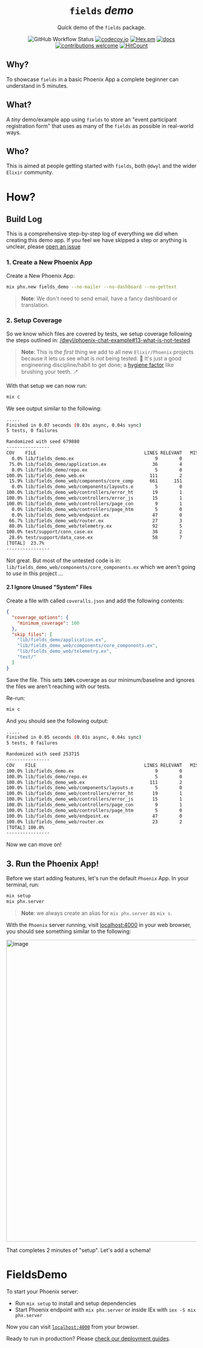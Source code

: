 <div align="center">

# `fields` _demo_

Quick demo of the `fields` package.

![GitHub Workflow Status](https://img.shields.io/github/actions/workflow/status/dwyl/fields-demo/ci.yml?label=build&style=flat-square&branch=main)
[![codecov.io](https://img.shields.io/codecov/c/github/dwyl/fields-demo/main.svg?style=flat-square)](https://codecov.io/github/dwyl/fields-demo?branch=main)
[![Hex.pm](https://img.shields.io/hexpm/v/fields?color=brightgreen&style=flat-square)](https://hex.pm/packages/fields)
[![docs](https://img.shields.io/badge/docs-amaze-brightgreen?style=flat-square)](https://hexdocs.pm/fields/api-reference.html)
[![contributions welcome](https://img.shields.io/badge/contributions-welcome-brightgreen.svg?style=flat-square)](https://github.com/dwyl/fields/issues)
[![HitCount](https://hits.dwyl.com/dwyl/fields-demo.svg)](https://hits.dwyl.com/dwyl/fields-demo)

</div>

## Why?

To showcase `fields` in a basic Phoenix App a complete beginner can understand in 5 minutes.

## What?

A _tiny_ demo/example app using `fields` to store an "event participant registration form"
that uses as many of the `fields` as possible in real-world ways. 

## Who?

This is aimed at people getting started with `fields`,
both `@dwyl` and the wider `Elixir` community.

# How?



## Build Log

This is a comprehensive step-by-step log 
of everything we did when creating this demo app.
If you feel we have skipped a step
or anything is unclear,
please 
[open an issue](https://github.com/dwyl/fields-demo/issues)


### 1. Create a New Phoenix App

Create a New Phoenix App:

```sh
mix phx.new fields_demo --no-mailer --no-dashboard --no-gettext
```

> **Note**: We don't need to send email, have a fancy dashboard or translation. 


### 2. Setup Coverage

So we know which files are covered by tests,
we setup coverage following the steps outlined in:
[/dwyl/phoenix-chat-example#13-what-is-not-tested](https://github.com/dwyl/phoenix-chat-example#13-what-is-not-tested)

> **Note**: This is the _first_ thing 
> we add to all new `Elixir/Phoenix` projects
because it lets us see what is _not_ being tested. 🙈
It's just a good engineering discipline/habit to get done; a 
[hygiene factor](https://en.wikipedia.org/wiki/Two-factor_theory)
like brushing your teeth. 🪥

With that setup we can now run:

```sh
mix c
```

We see output similar to the following:

```sh
.....
Finished in 0.07 seconds (0.03s async, 0.04s sync)
5 tests, 0 failures

Randomized with seed 679880
----------------
COV    FILE                                        LINES RELEVANT   MISSED
  0.0% lib/fields_demo.ex                              9        0        0
 75.0% lib/fields_demo/application.ex                 36        4        1
  0.0% lib/fields_demo/repo.ex                         5        0        0
100.0% lib/fields_demo_web.ex                        111        2        0
 15.9% lib/fields_demo_web/components/core_comp      661      151      127
  0.0% lib/fields_demo_web/components/layouts.e        5        0        0
100.0% lib/fields_demo_web/controllers/error_ht       19        1        0
100.0% lib/fields_demo_web/controllers/error_js       15        1        0
100.0% lib/fields_demo_web/controllers/page_con        9        1        0
  0.0% lib/fields_demo_web/controllers/page_htm        5        0        0
  0.0% lib/fields_demo_web/endpoint.ex                47        0        0
 66.7% lib/fields_demo_web/router.ex                  27        3        1
 80.0% lib/fields_demo_web/telemetry.ex               92        5        1
100.0% test/support/conn_case.ex                      38        2        0
 28.6% test/support/data_case.ex                      58        7        5
[TOTAL]  23.7%
----------------
```

Not great. 
But most of the untested code is in:
`lib/fields_demo_web/components/core_components.ex`
which we aren't going to _use_ in this project ...

#### 2.1 Ignore Unused "System" Files

Create a file with called `coveralls.json`
and add the following contents:

```json
{
  "coverage_options": {
    "minimum_coverage": 100
  },
  "skip_files": [
    "lib/fields_demo/application.ex",
    "lib/fields_demo_web/components/core_components.ex",
    "lib/fields_demo_web/telemetry.ex",
    "test/"
  ]
}
```
Save the file.
This sets **`100%`** coverage as our minimum/baseline
and ignores the files we aren't reaching with our tests.

Re-run:

```sh
mix c
```

And you should see the following output:

```sh
.....
Finished in 0.05 seconds (0.01s async, 0.04s sync)
5 tests, 0 failures

Randomized with seed 253715
----------------
COV    FILE                                        LINES RELEVANT   MISSED
100.0% lib/fields_demo.ex                              9        0        0
100.0% lib/fields_demo/repo.ex                         5        0        0
100.0% lib/fields_demo_web.ex                        111        2        0
100.0% lib/fields_demo_web/components/layouts.e        5        0        0
100.0% lib/fields_demo_web/controllers/error_ht       19        1        0
100.0% lib/fields_demo_web/controllers/error_js       15        1        0
100.0% lib/fields_demo_web/controllers/page_con        9        1        0
100.0% lib/fields_demo_web/controllers/page_htm        5        0        0
100.0% lib/fields_demo_web/endpoint.ex                47        0        0
100.0% lib/fields_demo_web/router.ex                  23        2        0
[TOTAL] 100.0%
----------------
```

Now we can move on!

## 3. Run the Phoenix App!

Before we start adding features,
let's run the default `Phoenix` App.
In your terminal, run:

```sh
mix setup
mix phx.server
```

> **Note**: we always create an alias for `mix phx.server` as `mix s`.

With the `Phoenix` server running,
visit 
[localhost:4000](http://localhost:4000)
in your web browser,
you should see something similar to the following:

<img width="796" alt="image" src="https://github.com/dwyl/fields/assets/194400/891e890e-c94a-402e-baee-ee47fd3725a7">

That completes 2 minutes of "setup".
Let's add a schema!

# FieldsDemo

To start your Phoenix server:

  * Run `mix setup` to install and setup dependencies
  * Start Phoenix endpoint with `mix phx.server` or inside IEx with `iex -S mix phx.server`

Now you can visit [`localhost:4000`](http://localhost:4000) from your browser.

Ready to run in production? Please [check our deployment guides](https://hexdocs.pm/phoenix/deployment.html).

